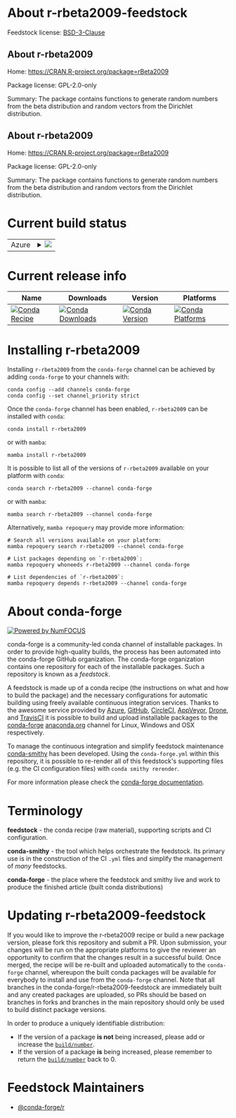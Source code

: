 About r-rbeta2009-feedstock
===========================

Feedstock license: [BSD-3-Clause](https://github.com/conda-forge/r-rbeta2009-feedstock/blob/main/LICENSE.txt)


About r-rbeta2009
-----------------

Home: https://CRAN.R-project.org/package=rBeta2009

Package license: GPL-2.0-only

Summary: The package contains functions to generate random numbers from the beta distribution and random vectors from the Dirichlet distribution.

About r-rbeta2009
-----------------

Home: https://CRAN.R-project.org/package=rBeta2009

Package license: GPL-2.0-only

Summary: The package contains functions to generate random numbers from the beta distribution and random vectors from the Dirichlet distribution.

Current build status
====================


<table>
    
  <tr>
    <td>Azure</td>
    <td>
      <details>
        <summary>
          <a href="https://dev.azure.com/conda-forge/feedstock-builds/_build/latest?definitionId=23201&branchName=main">
            <img src="https://dev.azure.com/conda-forge/feedstock-builds/_apis/build/status/r-rbeta2009-feedstock?branchName=main">
          </a>
        </summary>
        <table>
          <thead><tr><th>Variant</th><th>Status</th></tr></thead>
          <tbody><tr>
              <td>linux_64</td>
              <td>
                <a href="https://dev.azure.com/conda-forge/feedstock-builds/_build/latest?definitionId=23201&branchName=main">
                  <img src="https://dev.azure.com/conda-forge/feedstock-builds/_apis/build/status/r-rbeta2009-feedstock?branchName=main&jobName=linux&configuration=linux%20linux_64_" alt="variant">
                </a>
              </td>
            </tr><tr>
              <td>osx_64</td>
              <td>
                <a href="https://dev.azure.com/conda-forge/feedstock-builds/_build/latest?definitionId=23201&branchName=main">
                  <img src="https://dev.azure.com/conda-forge/feedstock-builds/_apis/build/status/r-rbeta2009-feedstock?branchName=main&jobName=osx&configuration=osx%20osx_64_" alt="variant">
                </a>
              </td>
            </tr><tr>
              <td>win_64</td>
              <td>
                <a href="https://dev.azure.com/conda-forge/feedstock-builds/_build/latest?definitionId=23201&branchName=main">
                  <img src="https://dev.azure.com/conda-forge/feedstock-builds/_apis/build/status/r-rbeta2009-feedstock?branchName=main&jobName=win&configuration=win%20win_64_" alt="variant">
                </a>
              </td>
            </tr>
          </tbody>
        </table>
      </details>
    </td>
  </tr>
</table>

Current release info
====================

| Name | Downloads | Version | Platforms |
| --- | --- | --- | --- |
| [![Conda Recipe](https://img.shields.io/badge/recipe-r--rbeta2009-green.svg)](https://anaconda.org/conda-forge/r-rbeta2009) | [![Conda Downloads](https://img.shields.io/conda/dn/conda-forge/r-rbeta2009.svg)](https://anaconda.org/conda-forge/r-rbeta2009) | [![Conda Version](https://img.shields.io/conda/vn/conda-forge/r-rbeta2009.svg)](https://anaconda.org/conda-forge/r-rbeta2009) | [![Conda Platforms](https://img.shields.io/conda/pn/conda-forge/r-rbeta2009.svg)](https://anaconda.org/conda-forge/r-rbeta2009) |

Installing r-rbeta2009
======================

Installing `r-rbeta2009` from the `conda-forge` channel can be achieved by adding `conda-forge` to your channels with:

```
conda config --add channels conda-forge
conda config --set channel_priority strict
```

Once the `conda-forge` channel has been enabled, `r-rbeta2009` can be installed with `conda`:

```
conda install r-rbeta2009
```

or with `mamba`:

```
mamba install r-rbeta2009
```

It is possible to list all of the versions of `r-rbeta2009` available on your platform with `conda`:

```
conda search r-rbeta2009 --channel conda-forge
```

or with `mamba`:

```
mamba search r-rbeta2009 --channel conda-forge
```

Alternatively, `mamba repoquery` may provide more information:

```
# Search all versions available on your platform:
mamba repoquery search r-rbeta2009 --channel conda-forge

# List packages depending on `r-rbeta2009`:
mamba repoquery whoneeds r-rbeta2009 --channel conda-forge

# List dependencies of `r-rbeta2009`:
mamba repoquery depends r-rbeta2009 --channel conda-forge
```


About conda-forge
=================

[![Powered by
NumFOCUS](https://img.shields.io/badge/powered%20by-NumFOCUS-orange.svg?style=flat&colorA=E1523D&colorB=007D8A)](https://numfocus.org)

conda-forge is a community-led conda channel of installable packages.
In order to provide high-quality builds, the process has been automated into the
conda-forge GitHub organization. The conda-forge organization contains one repository
for each of the installable packages. Such a repository is known as a *feedstock*.

A feedstock is made up of a conda recipe (the instructions on what and how to build
the package) and the necessary configurations for automatic building using freely
available continuous integration services. Thanks to the awesome service provided by
[Azure](https://azure.microsoft.com/en-us/services/devops/), [GitHub](https://github.com/),
[CircleCI](https://circleci.com/), [AppVeyor](https://www.appveyor.com/),
[Drone](https://cloud.drone.io/welcome), and [TravisCI](https://travis-ci.com/)
it is possible to build and upload installable packages to the
[conda-forge](https://anaconda.org/conda-forge) [anaconda.org](https://anaconda.org/)
channel for Linux, Windows and OSX respectively.

To manage the continuous integration and simplify feedstock maintenance
[conda-smithy](https://github.com/conda-forge/conda-smithy) has been developed.
Using the ``conda-forge.yml`` within this repository, it is possible to re-render all of
this feedstock's supporting files (e.g. the CI configuration files) with ``conda smithy rerender``.

For more information please check the [conda-forge documentation](https://conda-forge.org/docs/).

Terminology
===========

**feedstock** - the conda recipe (raw material), supporting scripts and CI configuration.

**conda-smithy** - the tool which helps orchestrate the feedstock.
                   Its primary use is in the construction of the CI ``.yml`` files
                   and simplify the management of *many* feedstocks.

**conda-forge** - the place where the feedstock and smithy live and work to
                  produce the finished article (built conda distributions)


Updating r-rbeta2009-feedstock
==============================

If you would like to improve the r-rbeta2009 recipe or build a new
package version, please fork this repository and submit a PR. Upon submission,
your changes will be run on the appropriate platforms to give the reviewer an
opportunity to confirm that the changes result in a successful build. Once
merged, the recipe will be re-built and uploaded automatically to the
`conda-forge` channel, whereupon the built conda packages will be available for
everybody to install and use from the `conda-forge` channel.
Note that all branches in the conda-forge/r-rbeta2009-feedstock are
immediately built and any created packages are uploaded, so PRs should be based
on branches in forks and branches in the main repository should only be used to
build distinct package versions.

In order to produce a uniquely identifiable distribution:
 * If the version of a package **is not** being increased, please add or increase
   the [``build/number``](https://docs.conda.io/projects/conda-build/en/latest/resources/define-metadata.html#build-number-and-string).
 * If the version of a package **is** being increased, please remember to return
   the [``build/number``](https://docs.conda.io/projects/conda-build/en/latest/resources/define-metadata.html#build-number-and-string)
   back to 0.

Feedstock Maintainers
=====================

* [@conda-forge/r](https://github.com/orgs/conda-forge/teams/r/)

